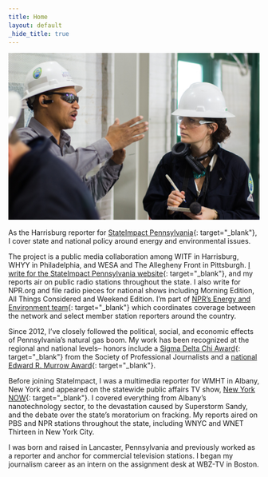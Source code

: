 ```yaml
---
title: Home
layout: default
_hide_title: true
---
```


![marie reporting](/assets/IMGP2196.jpg)

As the Harrisburg reporter for [StateImpact Pennsylvania](http://stateimpact.npr.org/pennsylvania/){: target="_blank"}, I cover state and national policy around energy and environmental issues.

The project is a public media collaboration among WITF in Harrisburg, WHYY in Philadelphia, and WESA and The Allegheny Front in Pittsburgh. [I write for the StateImpact Pennsylvania website](https://stateimpact.npr.org/pennsylvania/author/mariecusick/){: target="_blank"}, and my reports air on public radio stations throughout the state. I also write for NPR.org and file radio pieces for national shows including Morning Edition, All Things Considered and Weekend Edition. I’m part of [NPR’s Energy and Environment team](https://www.npr.org/series/571910677/environment-and-energy-collaborative){: target="_blank"} which coordinates coverage between the network and select member station reporters around the country.

Since 2012, I’ve closely followed the political, social, and economic effects of Pennsylvania’s natural gas boom. My work has been recognized at the regional and national levels– honors include a [Sigma Delta Chi Award](https://www.spj.org/sdxa16.asp){: target="_blank"} from the Society of Professional Journalists and a [national Edward R. Murrow Award](https://www.rtdna.org/content/2014_national_edward_r_murrow_award_winners){: target="_blank"}.

Before joining StateImpact, I was a multimedia reporter for WMHT in Albany, New York and appeared on the statewide public affairs TV show, [New York NOW](http://nynow.org/){: target="_blank"}. I covered everything from Albany’s nanotechnology sector, to the devastation caused by Superstorm Sandy, and the debate over the state’s moratorium on fracking. My reports aired on PBS and NPR stations throughout the state, including WNYC and WNET Thirteen in New York City.

I was born and raised in Lancaster, Pennsylvania and previously worked as a reporter and anchor for commercial television stations. I began my journalism career as an intern on the assignment desk at WBZ-TV in Boston. 
